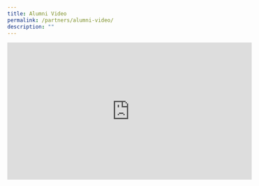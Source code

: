 ```yaml
---
title: Alumni Video
permalink: /partners/alumni-video/
description: ""
---
```

<iframe width="560" height="315" src="https://www.youtube.com/embed/5T-rSKxQcYo" title="YouTube video player" frameborder="0" allow="accelerometer; autoplay; clipboard-write; encrypted-media; gyroscope; picture-in-picture" allowfullscreen></iframe>